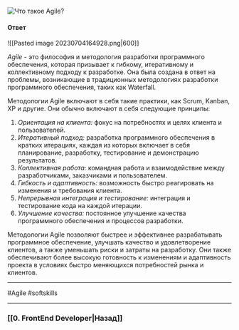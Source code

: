 ![Что такое Agile?](https://youtu.be/nTE4qvSvxXY?t=135)

#### Ответ

![[Pasted image 20230704164928.png|600]]

*Agile* - это философия и методология разработки программного обеспечения, которая призывает к гибкому, итеративному и коллективному подходу к разработке. Она была создана в ответ на проблемы, возникающие в традиционных методологиях разработки программного обеспечения, таких как Waterfall.

Методологии Agile включают в себя такие практики, как Scrum, Kanban, XP и другие. Они обычно включают в себя следующие принципы:
1. *Ориентация на клиента:* фокус на потребностях и целях клиента и пользователей.
2. *Итеративный подход:* разработка программного обеспечения в кратких итерациях, каждая из которых включает в себя планирование, разработку, тестирование и демонстрацию результатов.
3. *Коллективная работа:* командная работа и взаимодействие между разработчиками, заказчиками и пользователем.
4. *Гибкость и адаптивность:* возможность быстро реагировать на изменения и требования клиента.
5. *Непрерывная интеграция и тестирование:* интеграция и тестирование кода на каждой итерации.
6. *Улучшение качества:* постоянное улучшение качества программного обеспечения и процессов разработки.

Методологии Agile позволяют быстрее и эффективнее разрабатывать программное обеспечение, улучшать качество и удовлетворение клиентов, а также уменьшать риски и затраты на разработку. Они также обеспечивают более высокую готовность к изменениям и адаптивность проекта в условиях быстро меняющихся потребностей рынка и клиентов.

___
#Agile #softskills 

___

### [[0. FrontEnd Developer|Назад]]
